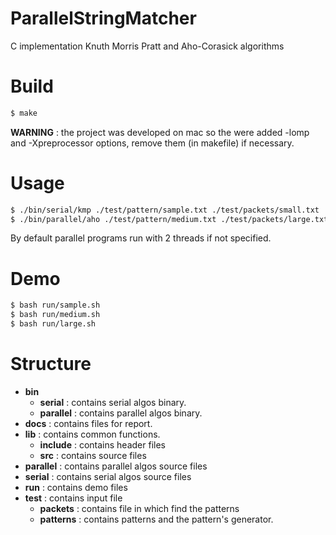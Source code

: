 # ParallelStringMatcher

C implementation Knuth Morris Pratt and Aho-Corasick algorithms

# Build
```sh
$ make
```
**WARNING** : the project was developed on mac so the were added -lomp and -Xpreprocessor options, remove them (in makefile) if necessary.

# Usage
```sh
$ ./bin/serial/kmp ./test/pattern/sample.txt ./test/packets/small.txt
$ ./bin/parallel/aho ./test/pattern/medium.txt ./test/packets/large.txt 4
```
By default parallel programs run with 2 threads if not specified.

# Demo
```sh
$ bash run/sample.sh
$ bash run/medium.sh
$ bash run/large.sh
```

# Structure
- **bin**
  - **serial** : contains serial algos binary.
  - **parallel** : contains parallel algos binary.
- **docs** : contains files for report.
- **lib** : contains common functions.
  - **include** : contains header files
  - **src** : contains source files
- **parallel** : contains parallel algos source files 
- **serial** : contains serial algos source files 
- **run** : contains demo files
- **test** : contains input file
  - **packets** : contains file in which find the patterns
  - **patterns** : contains patterns and the pattern's generator.


